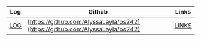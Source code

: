 | Log             | Github                                         | Links  |
|-----------------|------------------------------------------------|--------|
| [LOG](https://AlyssaLayla.github.io/os242/TXT/mylog.txt) | [https://github.com/AlyssaLayla/os242](https://github.com/AlyssaLayla/os242) | [LINKS](https://AlyssaLayla.github.io/os242/LINKS/) |

